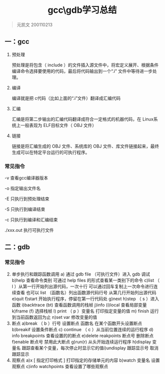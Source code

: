 # <center>gcc\gdb学习总结

>元凯文 200110213

## 一：gcc

1. 预处理

   预处理是将包含（ include ）的文件插入源文件中，将宏定义展开、根据条件编译命令选择要使用的代码，最后将代码输出到一个“.i” 文件中等待进一步处理。

2. 编译

   编译就是把 c代码（比如上面的“.i”文件）翻译成汇编代码

3. 汇编

   汇编是将第二步输出的汇编代码翻译成符合一定格式的机器代码，在 Linux系统上一般表现为 ELF目标文件（ OBJ 文件）

4. 链接

   链接是将汇编生成的 OBJ 文件、系统库的 OBJ 文件、库文件链接起来，最终生成可以在特定平台运行的可执行程序。

### 常见指令

-v 查看gcc编译器版本

-o 指定输出文件名

-E 只执行到预处理结束

-S 只执行到编译结束

-c 只执行到编译和汇编结束

./xxx.out 执行可执行文件

## 二：gdb

### 常见指令

2. 单步执行和跟踪函数调用
a) 通过 gdb file （可执行文件）进入 gdb 调试
b)help 查看命令类别 可通过 help files 的形式查看某一类别下的命令
c)list （ l ）从第一行开始列出源代码，一次十行 可以通过回车复制上一次命令进行连续查看 也可以 list （函数名）列出函数源代码行号 从第几行开始列出源代码
e)quit 
f)start 开始执行程序，停留在第一行代码处
g)next 
h)step （ s ）进入函数
i)backtrace (bt) 查看函数调用的栈帧
j)info (i)local 查看局部变量
k)frame (f) 选择栈帧
l) print （ p ）变量名 打印指定变量的值
m) finish 运行到当前函数返回为止
n)set var 修改变量的值
2. 断点
  a)break （ b ）行号 设置断点 函数名 在某个函数开头设置断点
  b)breakif 设置条件断点
  c) continue （ c ）从当前位置连续的运行程序
  d) info breakpoints 查看设置的的断点
  e)delete reakpoints 断点号 删除断点
  f)enable 断点号 禁用此大断点
  g)run(r) 从头开始连续运行程序
  h)display 变量名 跟踪查看某个变量，每次停止时显示它的值i)undisplay 跟踪显示号 取消跟踪显示
3. 观察点
  a)x [ 指定打印格式 ] 打印指定的存储单元的内容
  b)watch 变量名 设置观察点
  c)info watchpoints 查看设置了哪些观察点